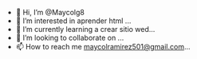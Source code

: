- 👋  Hi, I’m @Maycolg8
- 👀 I’m interested in aprender html ...
- 🌱 I’m currently learning a crear sitio wed...
- 💞️ I’m looking to collaborate on ...
- 📫 How to reach me maycolramirez501@gmail.com...

<!---
Maycolg8/Maycolg8 is a ✨ special ✨ repository because its `README.md` (this file) appears on your GitHub profile.
You can click the Preview link to take a look at your changes.
--->
